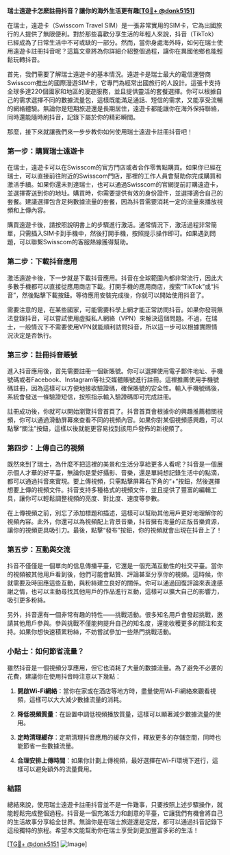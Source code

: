 **瑞士遠遊卡怎麽註冊抖音？讓你的海外生活更有趣[[TG💪+ @donk5151](https://t.me/s/donk5151)]**

在瑞士，遠遊卡（Swisscom Travel SIM）是一張非常實用的SIM卡，它為出國旅行的人提供了無限便利。對於那些喜歡分享生活的年輕人來說，抖音（TikTok）已經成為了日常生活中不可或缺的一部分。然而，當你身處海外時，如何在瑞士使用遠遊卡註冊抖音呢？這篇文章將為你詳細介紹整個過程，讓你在異國他鄉也能輕鬆玩轉抖音。

首先，我們需要了解瑞士遠遊卡的基本情況。遠遊卡是瑞士最大的電信運營商Swisscom推出的國際漫遊SIM卡，它專門為經常出國旅行的人設計。這張卡支持全球多達220個國家和地區的漫遊服務，並且提供靈活的套餐選擇。你可以根據自己的需求選擇不同的數據流量包，這樣既能滿足通話、短信的需求，又能享受流暢的網絡體驗。無論你是短期旅遊還是長期居住，遠遊卡都能讓你在海外保持聯絡，同時還能隨時刷抖音，記錄下屬於你的精彩瞬間。

那麼，接下來就讓我們來一步步教你如何使用瑞士遠遊卡註冊抖音吧！

### 第一步：購買瑞士遠遊卡

在瑞士，遠遊卡可以在Swisscom的官方門店或者合作零售點購買。如果你已經在瑞士，可以直接前往附近的Swisscom門店，那裡的工作人員會幫助你完成購買和激活手續。如果你還未到達瑞士，也可以通過Swisscom的官網提前訂購遠遊卡，並選擇寄送到你的地址。購買時，你需要提供有效的身份證件，並選擇適合自己的套餐。建議選擇包含足夠數據流量的套餐，因為抖音需要消耗一定的流量來播放視頻和上傳內容。

購買遠遊卡後，請按照說明書上的步驟進行激活。通常情況下，激活過程非常簡單，只需插入SIM卡到手機中，然後打開手機，按照提示操作即可。如果遇到問題，可以聯繫Swisscom的客服熱線獲得幫助。

### 第二步：下載抖音應用

激活遠遊卡後，下一步就是下載抖音應用。抖音在全球範圍內都非常流行，因此大多數手機都可以直接從應用商店下載。打開手機的應用商店，搜索“TikTok”或“抖音”，然後點擊下載按鈕。等待應用安裝完成後，你就可以開始使用抖音了。

需要注意的是，在某些國家，可能需要科學上網才能正常訪問抖音。如果你發現無法登錄抖音，可以嘗試使用虛擬私人網絡（VPN）來解決這個問題。不過，在瑞士，一般情況下不需要使用VPN就能順利訪問抖音，所以這一步可以根據實際情況決定是否執行。

### 第三步：註冊抖音賬號

進入抖音應用後，首先需要註冊一個新賬號。你可以選擇使用電子郵件地址、手機號碼或者Facebook、Instagram等社交媒體賬號進行註冊。這裡推薦使用手機號碼註冊，因為這樣可以方便地接收驗證碼，確保賬號的安全性。輸入手機號碼後，系統會發送一條驗證短信，按照指示輸入驗證碼即可完成註冊。

註冊成功後，你就可以開始瀏覽抖音首頁了。抖音首頁會根據你的興趣推薦相關視頻，你可以通過滑動屏幕來查看不同的視頻內容。如果你對某個視頻感興趣，可以點擊“關注”按鈕，這樣以後就能更容易找到該用戶發佈的新視頻了。

### 第四步：上傳自己的視頻

既然來到了瑞士，為什麼不把這裡的美景和生活分享給更多人看呢？抖音是一個展示個人才華的好平臺，無論你是愛好攝影、音樂，還是單純想記錄生活中的點滴，都可以通過抖音來實現。要上傳視頻，只需點擊屏幕右下角的“+”按鈕，然後選擇想要上傳的視頻文件。抖音支持多種格式的視頻文件，並且提供了豐富的編輯工具，讓你可以輕鬆調整視頻的亮度、對比度、速度等參數。

在上傳視頻之前，別忘了添加標題和描述，這樣可以幫助其他用戶更好地理解你的視頻內容。此外，你還可以為視頻配上背景音樂，抖音擁有海量的正版音樂資源，讓你的視頻更具吸引力。最後，點擊“發布”按鈕，你的視頻就會出現在抖音上了！

### 第五步：互動與交流

抖音不僅僅是一個單向的信息傳播平臺，它還是一個充滿互動性的社交平臺。當你的視頻被其他用戶看到後，他們可能會點贊、評論甚至分享你的視頻。這時候，你就需要及時回應這些互動，與粉絲建立良好的關係。你可以通過回復評論來表達感謝之情，也可以主動尋找其他用戶的作品進行互動，這樣可以擴大自己的影響力，吸引更多粉絲。

另外，抖音還有一個非常有趣的特性——挑戰活動。很多知名用戶會發起挑戰，邀請其他用戶參與。參與挑戰不僅能夠提升自己的知名度，還能收穫更多的關注和支持。如果你想快速積累粉絲，不妨嘗試參加一些熱門挑戰活動。

### 小貼士：如何節省流量？

雖然抖音是一個視頻分享應用，但它也消耗了大量的數據流量。為了避免不必要的花費，建議你在使用抖音時注意以下幾點：

1. **開啟Wi-Fi網絡**：當你在家或在酒店等地方時，盡量使用Wi-Fi網絡來觀看視頻，這樣可以大大減少數據流量的消耗。
   
2. **降低視頻質量**：在設置中調低視頻播放質量，這樣可以顯著減少數據流量的使用。
   
3. **定時清理緩存**：定期清理抖音應用的緩存文件，釋放更多的存儲空間，同時也能節省一些數據流量。

4. **合理安排上傳時間**：如果你計劃上傳視頻，最好選擇在Wi-Fi環境下進行，這樣可以避免額外的流量費用。

### 結語

總結來說，使用瑞士遠遊卡註冊抖音並不是一件難事，只要按照上述步驟操作，就能輕鬆完成整個過程。抖音是一個充滿活力和創意的平臺，它讓我們有機會將自己的生活故事分享給全世界。無論你是在瑞士旅遊還是定居，都可以通過抖音記錄下這段獨特的旅程。希望本文能幫助你在瑞士享受到更加豐富多彩的生活！

[[TG💪+ @donk5151](https://t.me/s/donk5151) ![Image](https://i.postimg.cc/rwNCRYN7/Snipaste-2025-04-30-17-27-05.png)]